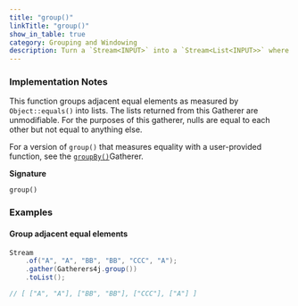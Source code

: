 ```yaml
---
title: "group()"
linkTitle: "group()"
show_in_table: true
category: Grouping and Windowing
description: Turn a `Stream<INPUT>` into a `Stream<List<INPUT>>` where adjacent equal elements are in the same `List` and equality is measured by `Object::equals()`.
---
```



### Implementation Notes

This function groups adjacent equal elements as measured by `Object::equals()` into lists. 
The lists returned from this Gatherer are unmodifiable.
For the purposes of this gatherer, nulls are equal to each other but not equal to anything else. 

For a version of `group()` that measures equality with a user-provided function, see the [`groupBy()`](/gatherers/grouping-and-windowing/groupby/)Gatherer.

**Signature**

`group()`

### Examples

#### Group adjacent equal elements

```java
Stream
    .of("A", "A", "BB", "BB", "CCC", "A");
    .gather(Gatherers4j.group())
    .toList();

// [ ["A", "A"], ["BB", "BB"], ["CCC"], ["A"] ]
```
